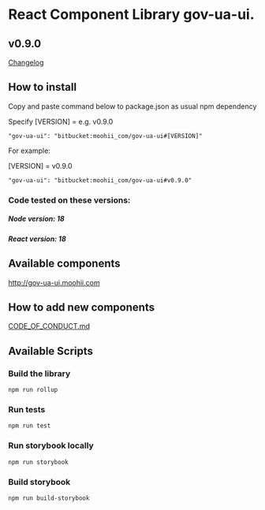 # React Component Library gov-ua-ui. 

## v0.9.0
[Changelog](Changelog.md)

## How to install

Copy and paste command below to package.json as usual npm dependency

Specify [VERSION] = e.g. v0.9.0
```
"gov-ua-ui": "bitbucket:moohii_com/gov-ua-ui#[VERSION]"
```

For example:

[VERSION] = v0.9.0

```
"gov-ua-ui": "bitbucket:moohii_com/gov-ua-ui#v0.9.0"
```

### Code tested on these versions:

##### Node version: 18

##### React version: 18 

## Available components

http://gov-ua-ui.moohii.com

## How to add new components

[CODE_OF_CONDUCT.md](CODE_OF_CONDUCT.md)

## Available Scripts

### Build the library

```
npm run rollup
```

### Run tests

```
npm run test
```

### Run storybook locally

```
npm run storybook
```

### Build storybook

```
npm run build-storybook
```
